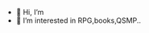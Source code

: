 - 👋 Hi, I’m 
- 👀 I’m interested in RPG,books,QSMP..
  
<!---
guapoduo/guapoduo is a ✨ special ✨ repository because its `README.md` (this file) appears on your GitHub profile.
You can click the Preview link to take a look at your changes.
--->
